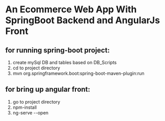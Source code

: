 # An Ecommerce Web App With SpringBoot Backend and AngularJs Front  

## for running spring-boot project:
1. create mySql DB and tables based on DB_Scripts
2. cd to project directory
3. mvn org.springframework.boot:spring-boot-maven-plugin:run

## for bring up angular front:
1. go to project directory
2. npm-install
3. ng-serve --open


